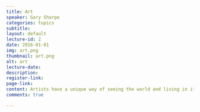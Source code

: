```yaml
---
title: Art
speaker: Gary Sharpe
categories: topics
subtitle: 
layout: default
lecture-id: 2
date: 2016-01-01
img: art.png
thumbnail: art.png
alt: art
lecture-date:
description: 
register-link:
page-link:
content: Artists have a unique way of seeing the world and living in it. I visit museums and marvel at all types of art from painting to sculpture as well as video and music. You never know what creative ideas your mind will generate just from looking at things through an artist’s eyes and ears. Also take a good look at how they create their art. It may spur an idea on a better way to make something. Sometimes overlooked as an art form are retail window displays and product presentations in the store. I marvel at them and let the creativity plan seeds of future ideas.
comments: true

---
```


